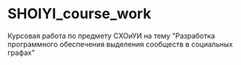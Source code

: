 # SHOIYI_course_work
Курсовая работа по предмету СХОиУИ на тему "Разработка программного обеспечения выделения сообществ в социальных графах"
